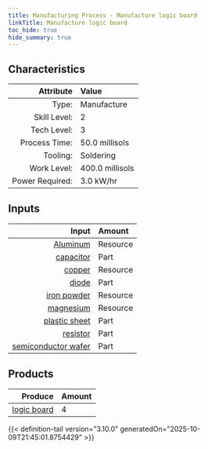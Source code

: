 ```yaml
---
title: Manufacturing Process - Manufacture logic board
linkTitle: Manufacture logic board
toc_hide: true
hide_summary: true
---
```

<!-- This is generated by the MarsSim HelpGenertor, do not edit. -->


## Characteristics

| Attribute      | Value |
|--------:|:------|
|Type:|Manufacture|
|Skill Level:|2|
|Tech Level:|3|
|Process Time:|50.0 millisols|
|Tooling:|Soldering|
|Work Level:|400.0 millisols|
|Power Required:|3.0 kW/hr|

## Inputs

| Input      | Amount |
|--------:|:------|
|[Aluminum](/docs/definitions/resource/aluminum)|Resource|0.1 kg|
|[capacitor](/docs/definitions/part/capacitor)|Part|20|
|[copper](/docs/definitions/resource/copper)|Resource|0.2 kg|
|[diode](/docs/definitions/part/diode)|Part|10|
|[iron powder](/docs/definitions/resource/iron-powder)|Resource|0.2 kg|
|[magnesium](/docs/definitions/resource/magnesium)|Resource|0.4 kg|
|[plastic sheet](/docs/definitions/part/plastic-sheet)|Part|1|
|[resistor](/docs/definitions/part/resistor)|Part|40|
|[semiconductor wafer](/docs/definitions/part/semiconductor-wafer)|Part|1|

## Products


| Produce      | Amount |
|--------:|:------|
|[logic board](/docs/definitions/part/logic-board)|4|



{{< definition-tail version="3.10.0" generatedOn="2025-10-09T21:45:01.8754429" >}}



